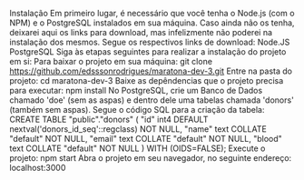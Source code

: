 Instalação
Em primeiro lugar, é necessário que você tenha o Node.js (com o NPM) e o PostgreSQL instalados em sua máquina. Caso ainda não os tenha, deixarei aqui os links para download, mas infelizmente não poderei na instalação dos mesmos. Segue os respectivos links de download:
Node.JS
PostgreSQL
Siga às etapas seguintes para realizar a instalação do projeto em si:
Para baixar o projeto em sua máquina:
git clone https://github.com/edsssonrodrigues/maratona-dev-3.git
Entre na pasta do projeto:
cd maratona-dev-3
Baixe as depêndencias que o projeto precisa para executar:
npm install
No PostgreSQL, crie um Banco de Dados chamado 'doe' (sem as aspas) e dentro dele uma tabelas chamada 'donors' (também sem aspas). Segue o código SQL para a criação da tabela:
CREATE TABLE "public"."donors" (
"id" int4 DEFAULT nextval('donors_id_seq'::regclass) NOT NULL,
"name" text COLLATE "default" NOT NULL,
"email" text COLLATE "default" NOT NULL,
"blood" text COLLATE "default" NOT NULL
)
WITH (OIDS=FALSE);
Execute o projeto:
npm start
Abra o projeto em seu navegador, no seguinte endereço:
localhost:3000
